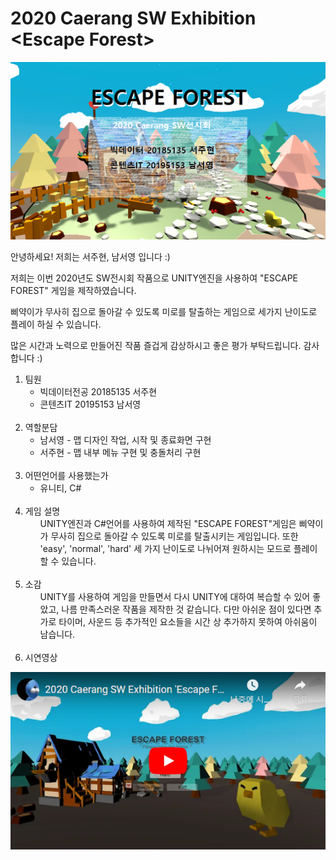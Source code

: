 # 2020 Caerang SW Exhibition &#60;Escape Forest&#62;

<img src="./image/poster.png" width=800px style="text-align:center;">

안녕하세요! 저희는 서주현, 남서영 입니다 :)

저희는 이번 2020년도 SW전시회 작품으로 
UNITY엔진을 사용하여 "ESCAPE FOREST" 게임을 제작하였습니다.

삐약이가 무사히 집으로 돌아갈 수 있도록 미로를 탈출하는 게임으로 
세가지 난이도로 플레이 하실 수 있습니다.

많은 시간과 노력으로 만들어진 작품 즐겁게 감상하시고
좋은 평가 부탁드립니다. 감사합니다 :)

<ol>
  <li>팀원
    <ul>
      <li>빅데이터전공 20185135 서주현
      <li>콘텐츠IT 20195153 남서영</ul><br>
  <li>역할분담
    <ul>
      <li>남서영 - 맵 디자인 작업, 시작 및 종료화면 구현
      <li>서주현 - 맵 내부 메뉴 구현 및 충돌처리 구현<br><br>
    </ul>
  <li>어떤언어를 사용했는가
    <ul><li>유니티, C#</ul><br>
  <li>게임 설명
    <ul>UNITY엔진과 C#언어를 사용하여 제작된 "ESCAPE FOREST"게임은
 삐약이가 무사히 집으로 돌아갈 수 있도록 미로를 탈출시키는 게임입니다.
 또한 'easy', 'normal', 'hard' 세 가지 난이도로 나뉘어져 원하시는 모드로
      플레이 할 수 있습니다.</ul><br>

  <li>소감
    <ul>UNITY를 사용하여 게임을 만들면서 다시 UNITY에 대하여 복습할 수 있어 좋았고,
 나름 만족스러운 작품을 제작한 것 같습니다. 다만 아쉬운 점이 있다면 추가로 타이머, 사운드 등
      추가적인 요소들을 시간 상 추가하지 못하여 아쉬움이 남습니다.</ul><br>
    <li>시연영상
</ol>

[![Watch the video](./image/videoimage.PNG)](https://youtu.be/IKkjOKICiMw)
